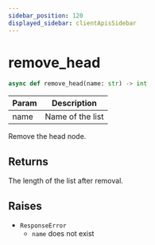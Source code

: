 ```yaml
---
sidebar_position: 120
displayed_sidebar: clientApisSidebar
---
```


# remove_head

```py
async def remove_head(name: str) -> int
```

|Param|Description|
|---|---|
|name|Name of the list|

Remove the head node.


## Returns
The length of the list after removal.


## Raises
- `ResponseError`
    - `name` does not exist

